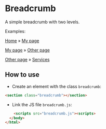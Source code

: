# Breadcrumb

A simple breadcrumb with two levels.

Examples:

<u>Home</u> &raquo; <u>My page</u>

<u>My page</u> &raquo; <u>Other page</u>

<u>Other page</u> &raquo; <u>Services</u>

## How to use

 - Create an element with the class `breadcrumb`:

```html
<section class="breadcrumb"></section>
```

 - Link the JS file `breadcrumb.js`:

```html
    <scripts src="breadcrumb.js"><scripts>
  </body>
</html>
```
